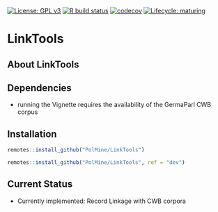 
<!-- badges: start -->

[![License: GPL
v3](https://img.shields.io/badge/License-GPLv3-blue.svg)](https://www.gnu.org/licenses/gpl-3.0)
[![R build
status](https://github.com/PolMine/LinkTools/workflows/R-CMD-check/badge.svg)](https://github.com/PolMine/LinkTools/actions)
[![codecov](https://codecov.io/gh/PolMine/LinkTools/branch/main/graph/badge.svg)](https://codecov.io/gh/PolMine/LinkTools/branch/main)
[![Lifecycle:
maturing](https://img.shields.io/badge/lifecycle-maturing-blue.svg)](https://www.tidyverse.org/lifecycle/#maturing)
<!-- badges: end -->

# LinkTools

## About LinkTools

## Dependencies

- running the Vignette requires the availability of the GermaParl CWB
  corpus

## Installation

``` r
remotes::install_github("PolMine/LinkTools")
```

``` r
remotes::install_github("PolMine/LinkTools", ref = "dev")
```

## Current Status

- Currently implemented: Record Linkage with CWB corpora
